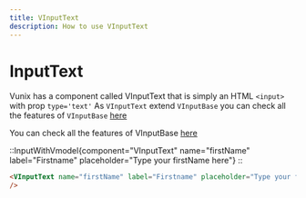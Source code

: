 ```yaml
---
title: VInputText
description: How to use VInputText
---
```


# InputText

Vunix has a component called VInputText that is simply an HTML `<input>` with prop `type='text'`
As `VInputText` extend `VInputBase` you can check all the features of `VInputBase` [here](/components/form/inputbase)

You can check all the features of VInputBase [here](/components/form/inputbase)

::InputWithVmodel{component="VInputText" name="firstName" label="Firstname" placeholder="Type your firstName here"}
::

```html
<VInputText name="firstName" label="Firstname" placeholder="Type your firstName here"
/>
```